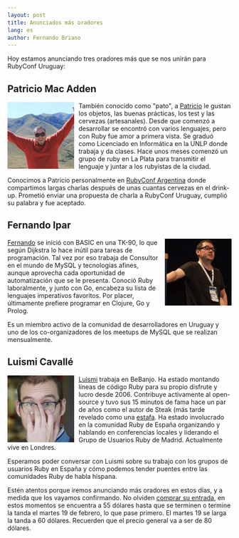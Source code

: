 ```yaml
---
layout: post
title: Anunciados más oradores
lang: es
author: Fernando Briano
---
```

Hoy estamos anunciando tres oradores más que se nos unirán para RubyConf Uruguay:

## Patricio Mac Adden

<img src="/media/img/speakers/patricio-mac-adden-01.jpg" style="float:left; margin-right: 10px;" alt="Patricio Mac Adden"/>También conocido como "pato", a [Patricio](http://twitter.com/maxawen) le gustan los objetos, las buenas prácticas, los test y las cervezas (artesanales). Desde que comenzó a desarrollar se encontró con varios lenguajes, pero con Ruby fue amor a primera vista. Se graduó como Licenciado en Informática en la UNLP donde trabaja y da clases. Hace unos meses comenzó un grupo de ruby en La Plata para transmitir el lenguaje y juntar a los rubyistas de la ciudad.

Conocimos a Patricio personalmente en [RubyConf Argentina](http://rubyconfargentina.org) donde compartimos largas charlas después de unas cuantas cervezas en el drink-up. Prometió enviar una propuesta de charla a RubyConf Uruguay, cumplió su palabra y fue aceptado.

## Fernando Ipar

<img src="/media/img/speakers/fernando-ipar-01.jpg" style="float:right; margin-left: 10px;" alt="Fernando Ipar"/>[Fernando](http://fernandoipar.com) se inició con BASIC en una TK-90, lo que según Dijkstra lo hace inútil para tareas de programación. Tal vez por eso trabaja de Consultor en el mundo de MySQL y tecnologías afines, aunque aprovecha cada oportunidad de automatización que se le presenta. Conoció Ruby laboralmente, y junto con Go, encabeza su lista de lenguajes imperativos favoritos. Por placer, últimamente prefiere programar en Clojure, Go y Prolog.

Es un miembro activo de la comunidad de desarrolladores en Uruguay y uno de los co-organizadores de los meetups de MySQL que se realizan mensualmente.

## Luismi Cavallé

<img src="/media/img/speakers/luismi-cavalle-01.jpg" style="float:left; margin-right: 10px;" alt="Luismi Cavallé"/>[Luismi](http://twitter.com/cavalle) trabaja en BeBanjo. Ha estado montando líneas de código Ruby para su propio disfrute y lucro desde 2006. Contribuye activamente al open-source y tuvo sus 15 minutos de fama hace un par de años como el autor de Steak (más tarde revelado como una [estafa](http://steak-is-a-scam.heroku.com). Ha estado involucrado en la comunidad Ruby de España organizando y hablando en conferencias locales y liderando el Grupo de Usuarios Ruby de Madrid. Actualmente vive en Londres.

Esperamos poder conversar con Luismi sobre su trabajo con los grupos de usuarios Ruby en España y cómo podemos tender puentes entre las comunidades Ruby de habla hispana.

Estén atentos porque iremos anunciando más oradores en estos días, y a medida que los vayamos confirmando. No olviden [comprar su entrada](http://rubyconfuy2013.eventbrite.com/), en estos momentos se encuentra a 55 dólares hasta que se terminen o termine la tanda el martes 19 de febrero, lo que pase primero. El martes 19 se larga la tanda a 60 dólares. Recuerden que el precio general va a ser de 80 dólares.
